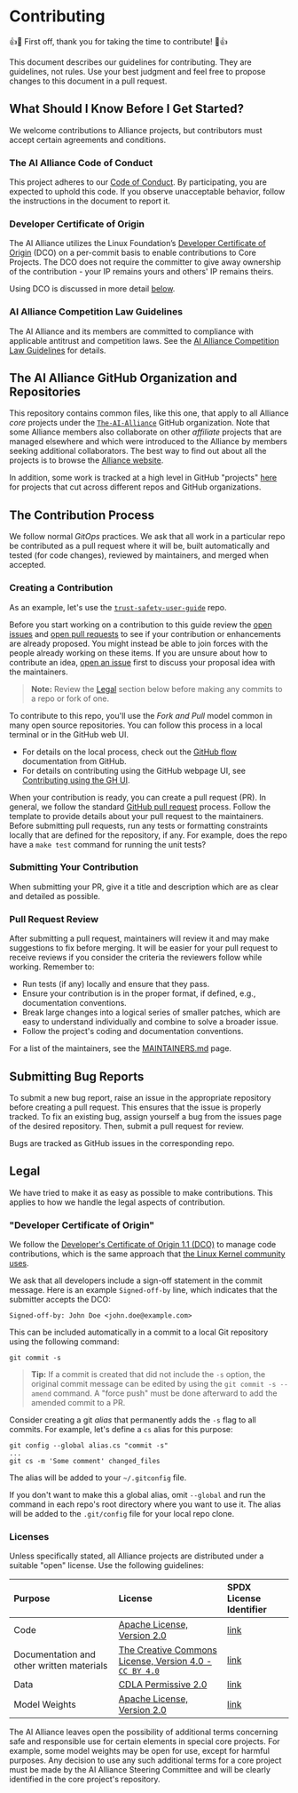 # Contributing

👍🎉 First off, thank you for taking the time to contribute! 🎉👍

This document describes our guidelines for contributing. They are guidelines, not rules. Use your best judgment and feel free to propose changes to this document in a pull request.

## What Should I Know Before I Get Started?

We welcome contributions to Alliance projects, but contributors must accept certain agreements and conditions.

### The AI Alliance Code of Conduct

This project adheres to our [Code of Conduct](https://github.com/The-AI-Alliance/community/blob/main/CODE_OF_CONDUCT.md). By participating, you are expected to uphold this code. If you observe unacceptable behavior, follow the instructions in the document to report it.

### Developer Certificate of Origin

The AI Alliance utilizes the Linux Foundation’s [Developer Certificate of Origin](https://developercertificate.org/) (DCO) on a per-commit basis to enable contributions to Core Projects. The DCO does not require the committer to give away ownership of the contribution - your IP remains yours and others' IP remains theirs.

Using DCO is discussed in more detail [below](#legal).

### AI Alliance Competition Law Guidelines

The AI Alliance and its members are committed to compliance with applicable antitrust and competition laws. See the [AI Alliance Competition Law Guidelines](https://ai-alliance.cdn.prismic.io/ai-alliance/ZnNNb5m069VX15Z1_AIAllianceCompetitionLawGuidelines.pdf) for details.

## The AI Alliance GitHub Organization and Repositories

This repository contains common files, like this one, that apply to all Alliance _core_ projects under the [`The-AI-Alliance`](https://github.com/The-AI-Alliance/) GitHub organization. Note that some Alliance members also collaborate on other _affiliate_ projects that are managed elsewhere and which were introduced to the Alliance by members seeking additional collaborators. The best way to find out about all the projects is to browse the [Alliance website](https://thealliance.ai/our-work).

In addition, some work is tracked at a high level in GitHub "projects" [here](https://github.com/orgs/The-AI-Alliance/projects) for projects that cut across different repos and GitHub organizations.

## The Contribution Process

We follow normal _GitOps_ practices. We ask that all work in a particular repo be contributed as a pull request where it will be, built automatically and tested (for code changes), reviewed by maintainers, and merged when accepted.

### Creating a Contribution

As an example, let's use the [`trust-safety-user-guide`](https://github.com/The-AI-Alliance/trust-safety-user-guide) repo.

Before you start working on a contribution to this guide review the [open issues](https://github.com/The-AI-Alliance/trust-safety-user-guide/issues) and [open pull requests](https://github.com/The-AI-Alliance/trust-safety-user-guide/pulls) to see if your contribution or enhancements are already proposed. You might instead be able to join forces with the people already working on these items. If you are unsure about how to contribute an idea, [open an issue](https://github.com/The-AI-Alliance/trust-safety-user-guide/issues) first to discuss your proposal idea with the maintainers.

> **Note:** Review the [Legal](#legal) section below before making any commits to a repo or fork of one.

To contribute to this repo, you'll use the *Fork and Pull* model common in many open source repositories. You can follow this process in a local terminal or in the GitHub web UI.

- For details on the local process, check out the [GitHub flow](https://docs.github.com/en/get-started/using-github/github-flow) documentation from GitHub.
- For details on contributing using the GitHub webpage UI, see [Contributing using the GH UI](docs/contributing_via_GH_UI.md).

When your contribution is ready, you can create a pull request (PR). In general, we follow the standard [GitHub pull request](https://help.github.com/en/articles/about-pull-requests) process. Follow the template to provide details about your pull request to the maintainers. Before submitting pull requests, run any tests or formatting constraints locally that are defined for the repository, if any. For example, does the repo have a `make test` command for running the unit tests?

### Submitting Your Contribution

When submitting your PR, give it a title and description which are as clear and detailed as possible.

### Pull Request Review

After submitting a pull request, maintainers will review it and may make suggestions to fix before merging. It will be easier for your pull request to receive reviews if you consider the criteria the reviewers follow while working. Remember to:

- Run tests (if any) locally and ensure that they pass.
- Ensure your contribution is in the proper format, if defined, e.g., documentation conventions.
- Break large changes into a logical series of smaller patches, which are easy to understand individually and combine to solve a broader issue.
- Follow the project's coding and documentation conventions.

For a list of the maintainers, see the [MAINTAINERS.md](https://github.com/The-AI-Alliance/community/blob/main/MAINTAINERS.md) page.

## Submitting Bug Reports

To submit a new bug report, raise an issue in the appropriate repository before creating a pull request. This ensures that the issue is properly tracked. To fix an existing bug, assign yourself a bug from the issues page of the desired repository. Then, submit a pull request for review.

Bugs are tracked as GitHub issues in the corresponding repo.

## Legal

We have tried to make it as easy as possible to make contributions.
This applies to how we handle the legal aspects of contribution.

### "Developer Certificate of Origin"

We follow the [Developer's Certificate of Origin 1.1 (DCO)][DCO] to manage code contributions, which is the same approach that [the Linux Kernel community uses][Linux-DCO]. 

We ask that all developers include a sign-off statement in the commit message. Here is an example `Signed-off-by` line, which indicates that the submitter accepts the DCO:

```text
Signed-off-by: John Doe <john.doe@example.com>
```

This can be included automatically in a commit to a local Git repository using the following command:

```shell
git commit -s
```

> **Tip:** If a commit is created that did not include the `-s` option, the original commit message can be edited by using the `git commit -s --amend` command. A "force push" must be done afterward to add the amended commit to a PR.

Consider creating a git _alias_ that permanently adds the `-s` flag to all commits. For example, let's define a `cs` alias for this purpose:

```shell
git config --global alias.cs "commit -s"
...
git cs -m 'Some comment' changed_files
```

The alias will be added to your `~/.gitconfig` file.

If you don't want to make this a global alias, omit `--global` and run the command in each repo's root directory where you want to use it. The alias will be added to the `.git/config` file for your local repo clone.

### Licenses

Unless specifically stated, all Alliance projects are
distributed under a suitable "open" license. Use the following guidelines:

| Purpose | License | SPDX License Identifier |
| :------ | :------ | :---------------------- |
| Code | [Apache License, Version 2.0](http://www.apache.org/licenses/LICENSE-2.0) | [link](https://spdx.org/licenses/Apache-2.0) |
| Documentation and other written materials | [The Creative Commons License, Version 4.0 - `CC BY 4.0`](https://chooser-beta.creativecommons.org/) | [link](https://spdx.org/licenses/CC-BY-4.0.html) |
| Data | [CDLA Permissive 2.0](https://cdla.dev/permissive-2-0/) | [link](https://spdx.org/licenses/CDLA-Permissive-2.0.html) |
| Model Weights | [Apache License, Version 2.0](http://www.apache.org/licenses/LICENSE-2.0) | [link](https://spdx.org/licenses/Apache-2.0) |

The AI Alliance leaves open the possibility of additional terms concerning safe and responsible use for certain elements in special core projects. For example, some model weights may be open for use, except for harmful purposes. Any decision to use any such additional terms for a core project must be made by the AI Alliance Steering Committee and will be clearly identified in the core project's repository.

[DCO]: https://developercertificate.org/
[Linux-DCO]: https://docs.kernel.org/process/submitting-patches.html#sign-your-work-the-developer-s-certificate-of-origin
